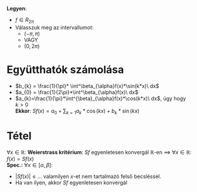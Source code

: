 **Legyen**:
- $f \in R_{2\pi}$ 
- Válasszuk meg az intervallumot:
	- $(-\pi,\pi)$ 
	- VAGY
	- $(0,2\pi)$
# Együtthatók számolása
- $b_{k} = \frac{1}{\pi}* \int^\beta_{\alpha}f(x)*\sin(k*x)\ dx$
- $a_{0} = \frac{1}{2\pi}*\int^\beta_{\alpha}f(x)\ dx$
- $a_{k}=\frac{1}{\pi}*\int^{\beta}_{\alpha}f(x)*\cos(k*x)\ dx$, úgy hogy $k >0$  
**Ekkor**: 
$Sf(x) = a_{0} + \sum_{k=1}a_{k}*\cos(kx) + b_{k}*\sin(kx)$

# Tétel
$\forall x \in \mathbb{R}:$ **Weierstrass kritérium**: $Sf$ egyenletesen konvergál $\mathbb{R}$-en $\implies$ $\forall x \in \mathbb{R}:$ $f(x) = Sf(x)$  
**Spec.:** $\forall x \in [\alpha,\beta]$:
- $|Sf(x)| \leq\dots$ valamilyen $x$-et nem tartalmazó felső becsléssel.
- Ha van ilyen, akkor $Sf$ egyenletesen konvergál 
